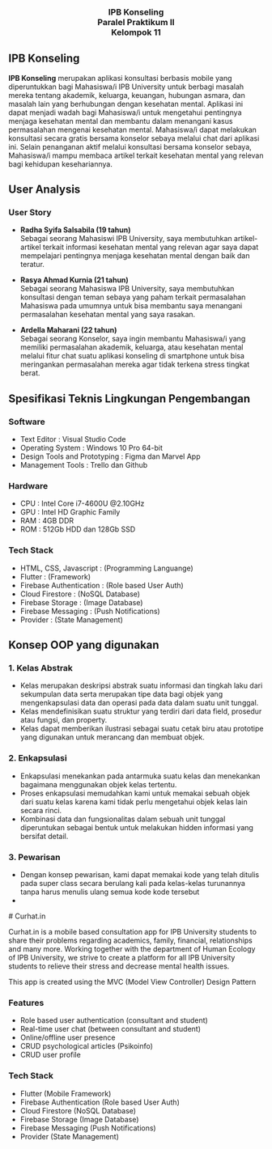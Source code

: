 <h3 align="center"> IPB Konseling <br> Paralel Praktikum II <br>  Kelompok 11 </h3>

## IPB Konseling 
**IPB Konseling** merupakan aplikasi konsultasi berbasis mobile yang diperuntukkan bagi Mahasiswa/i IPB University untuk berbagi masalah mereka tentang akademik, keluarga, keuangan, hubungan asmara, dan masalah lain yang berhubungan dengan kesehatan mental. Aplikasi ini dapat menjadi wadah bagi Mahasiswa/i untuk mengetahui pentingnya menjaga kesehatan mental dan membantu dalam menangani kasus permasalahan mengenai kesehatan mental. Mahasiswa/i dapat melakukan konsultasi secara gratis bersama konselor sebaya melalui chat dari aplikasi ini. Selain penanganan aktif melalui konsultasi bersama konselor sebaya, Mahasiswa/i mampu membaca artikel terkait kesehatan mental yang relevan bagi kehidupan kesehariannya. 

## User Analysis
<h3> User Story </h3>
<ul>
<li> <b> Radha Syifa Salsabila (19 tahun) </b> </li> 
Sebagai seorang Mahasiswi IPB University, saya membutuhkan artikel-artikel terkait informasi kesehatan mental yang relevan agar saya dapat mempelajari pentingnya menjaga kesehatan mental dengan baik dan teratur. 
</ul>
<ul>
<li> <b> Rasya Ahmad Kurnia (21 tahun) </b> </li>
Sebagai seorang Mahasiswa IPB University, saya membutuhkan konsultasi dengan teman sebaya yang paham terkait permasalahan Mahasiswa pada umumnya untuk bisa membantu saya menangani permasalahan kesehatan mental yang saya rasakan.
</ul>
<ul>
<li> <b> Ardella Maharani (22 tahun) </b> </li> 
Sebagai seorang Konselor, saya ingin membantu Mahasiswa/i yang memiliki permasalahan akademik, keluarga, atau kesehatan mental melalui fitur chat suatu aplikasi konseling di smartphone untuk bisa meringankan permasalahan mereka agar tidak terkena stress tingkat berat.  
</ul>

## Spesifikasi Teknis Lingkungan Pengembangan
<h3> Software </h3>
<ul>
<li> Text Editor                    : Visual Studio Code <br> </li> 
<li> Operating System               : Windows 10 Pro 64-bit <br> </li>
<li> Design Tools and Prototyping   : Figma dan Marvel App <br> </li>
<li> Management Tools               : Trello dan Github <br> </li>
</ul>

<h3> Hardware </h3>
<ul>
<li> CPU    : Intel Core i7-4600U @2.10GHz <br> </li> 
<li> GPU    : Intel HD Graphic Family <br> </li>
<li> RAM    : 4GB DDR <br> </li>
<li> ROM    : 512Gb HDD dan 128Gb SSD <br> </li>
</ul>

<h3> Tech Stack </h3>
<ul>
<li> HTML, CSS, Javascript    : (Programming Languange) <br> </li> 
<li> Flutter                  : (Framework) <br> </li>
<li> Firebase Authentication  : (Role based User Auth)</li>
<li> Cloud Firestore          : (NoSQL Database) </li>
<li> Firebase Storage         : (Image Database) </li>
<li> Firebase Messaging       : (Push Notifications) </li>
<li> Provider                 : (State Management) </li>
</ul>

## Konsep OOP yang digunakan
<h3> 1. Kelas Abstrak </h3>
<ul>
  <li> Kelas merupakan deskripsi abstrak suatu informasi dan tingkah laku dari sekumpulan data serta merupakan tipe data bagi objek yang mengenkapsulasi data dan operasi pada data dalam suatu unit tunggal. </li>
  <li> Kelas mendefinisikan suatu struktur yang terdiri dari data field, prosedur atau fungsi, dan property. </li>
  <li> Kelas dapat memberikan ilustrasi sebagai suatu cetak biru atau prototipe yang digunakan untuk merancang dan membuat objek. </li>
</ul>

<h3> 2. Enkapsulasi </h3>
  <ul>
    <li> Enkapsulasi menekankan pada antarmuka suatu kelas dan menekankan bagaimana menggunakan objek kelas tertentu. </li>
    <li> Proses enkapsulasi memudahkan kami untuk memakai sebuah objek dari suatu kelas karena kami tidak perlu mengetahui objek kelas lain secara rinci. </li>
    <li> Kombinasi data dan fungsionalitas dalam sebuah unit tunggal diperuntukan sebagai bentuk untuk melakukan hidden informasi yang bersifat detail.
  </ul>

<h3> 3. Pewarisan </h3>
<ul>
    <li> Dengan konsep pewarisan, kami dapat memakai kode yang telah ditulis pada super class secara berulang kali pada kelas-kelas turunannya tanpa harus menulis ulang semua kode kode tersebut </li>
  <li> </li>
  </ul>
 # Curhat.in 

Curhat.in is a mobile based consultation app for IPB University students to share their problems regarding academics, family, financial, relationships and many more. Working together with the department of Human Ecology of IPB University, we strive to create a platform for all IPB University students to relieve their stress and decrease mental health issues. 

This app is created using the MVC (Model View Controller) Design Pattern

### Features
   - Role based user authentication (consultant and student)
   - Real-time user chat (between consultant and student) 
   - Online/offline user presence
   - CRUD psychological articles (Psikoinfo) 
   - CRUD user profile

### Tech Stack
- Flutter (Mobile Framework) 
- Firebase Authentication (Role based User Auth)
- Cloud Firestore (NoSQL Database)
- Firebase Storage (Image Database)
- Firebase Messaging (Push Notifications)
- Provider (State Management)
